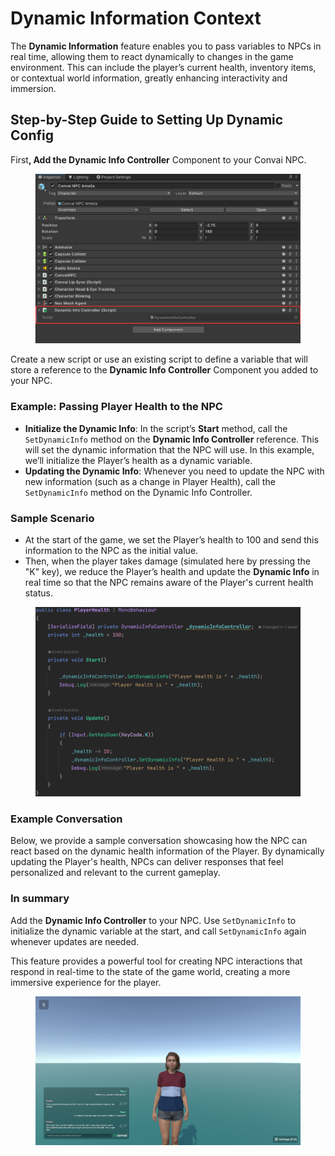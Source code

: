# Dynamic Information Context

The **Dynamic Information** feature enables you to pass variables to NPCs in real time, allowing them to react dynamically to changes in the game environment. This can include the player’s current health, inventory items, or contextual world information, greatly enhancing interactivity and immersion.

## **Step-by-Step Guide to Setting Up Dynamic Config**

Firs&#x74;**, Add the Dynamic Info Controller** Component to your Convai NPC.

<figure><img src="../../../.gitbook/assets/Unity_DynamicInfoControllerComponent (1).png" alt=""><figcaption></figcaption></figure>

Create a new script or use an existing script to define a variable that will store a reference to the **Dynamic Info Controller** Component you added to your NPC.

### **Example: Passing Player Health to the NPC**

* **Initialize the Dynamic Info**: In the script’s **Start** method, call the `SetDynamicInfo` method on the **Dynamic Info Controller** reference. This will set the dynamic information that the NPC will use. In this example, we’ll initialize the Player’s health as a dynamic variable.
* **Updating the Dynamic Info**: Whenever you need to update the NPC with new information (such as a change in Player Health), call the `SetDynamicInfo` method on the Dynamic Info Controller.

### **Sample Scenario**

* At the start of the game, we set the Player’s health to 100 and send this information to the NPC as the initial value.
* Then, when the player takes damage (simulated here by pressing the "K" key), we reduce the Player’s health and update the **Dynamic Info** in real time so that the NPC remains aware of the Player's current health status.

<figure><img src="../../../.gitbook/assets/Unity_DynamicInfo_ExampleCode (3).png" alt=""><figcaption></figcaption></figure>

### **Example Conversation**

Below, we provide a sample conversation showcasing how the NPC can react based on the dynamic health information of the Player. By dynamically updating the Player's health, NPCs can deliver responses that feel personalized and relevant to the current gameplay.

### **In summary**&#x20;

Add the **Dynamic Info Controller** to your NPC. Use `SetDynamicInfo` to initialize the dynamic variable at the start, and call `SetDynamicInfo` again whenever updates are needed.

This feature provides a powerful tool for creating NPC interactions that respond in real-time to the state of the game world, creating a more immersive experience for the player.

<figure><img src="../../../.gitbook/assets/Unity_DynamicInfoConversation (1).png" alt=""><figcaption></figcaption></figure>

